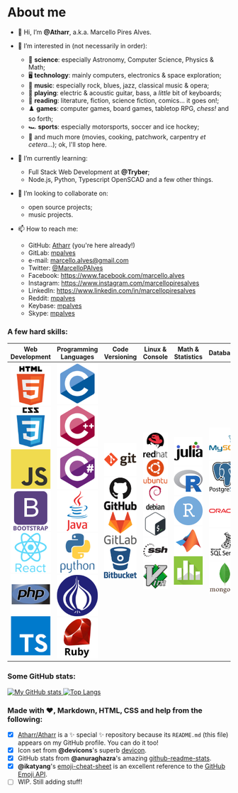 # About me

- :wave: Hi, I’m __@Atharr__, a.k.a. Marcello Pires Alves.

- :eyes: I’m interested in (not necessarily in order):
	- :telescope: **science**: especially Astronomy, Computer Science, Physics & Math;
	- :desktop_computer: **technology**: mainly computers, electronics & space exploration;
	- :musical_note: **music**: especially rock, blues, jazz, classical music & opera;
	- :guitar: **playing**: electric & acoustic guitar, bass, a _little_ bit of keyboards;
	- :book: **reading**: literature, fiction, science fiction, comics... it goes on!;
	- :chess_pawn: **games**: computer games, board games, tabletop RPG, _chess!_ and so forth;
	- :racing_car: **sports**: especially motorsports, soccer and ice hockey;
	- :movie_camera: and much more (movies, cooking, patchwork, carpentry _et cetera_...); ok, I'll stop here.

- :seedling: I’m currently learning:
	- Full Stack Web Development at __@Tryber__;
	- Node.js, Python, Typescript OpenSCAD and a few other things.

- :revolving_hearts: I’m looking to collaborate on:
	- open source projects;
	- music projects.

- :mailbox: How to reach me:
	- GitHub: [Atharr](https://github.com/Atharr) (you're here already!)
	- GitLab: [mpalves](https://gitlab.com/mpalves)
	- e-mail: [marcello.alves@gmail.com](mailto:marcello.alves@gmail.com)
	- Twitter: [@MarcelloPAlves](https://twitter.com/MarcelloPAlves)
	- Facebook: https://www.facebook.com/marcello.alves
	- Instagram: https://www.instagram.com/marcellopiresalves
	- LinkedIn: https://www.linkedin.com/in/marcellopiresalves
	- Reddit: [mpalves](https://reddit.com/user/mpalves)
	- Keybase: [mpalves](https://keybase.io/mpalves)
	- Skype: [mpalves](skype:mpalves?call)

### A few hard skills:

|Web<br>Development|Programming<br>Languages|Code<br>Versioning|Linux &<br>Console|Math &<br>Statistics|Databases|Do It<br>Yourself|
|:---:|:---:|:---:|:---:|:---:|:---:|:---:|
| ![HTML5][wd01] ![CSS3][wd02] ![Javascript][wd03] ![Bootstrap][wd04]  ![React][wd05] ![PHP][wd06] ![TypeScript][wd07] | ![C][pl01] ![C++][pl02] ![C#][pl03] ![Java][pl04] ![Python][pl05] ![Perl][pl06] ![Ruby][pl07] | ![Git][cv01] ![GitHub][cv02] ![GitLab][cv03] ![Bitbucket][cv04] | ![Red Hat][lc01] ![Ubuntu][lc02] ![Debian][lc03] ![Bash][lc04] ![SSH][lc05] ![Vim][lc06] | ![Julia][ms01] ![R Lang][ms02] ![R Studio][ms03] ![MatLab][ms04] ![Minitab][ms05] | ![MySQL][db01] ![PostgreSQL][db02] ![Oracle][db03] ![MS SQL][db04] ![MongoDB][db05] | ![Arduino][dy01] ![Raspberry Pi][dy02] |

[wd01]: https://raw.githubusercontent.com/devicons/devicon/master/icons/html5/html5-original-wordmark.svg	"HTML5"
[wd02]: https://raw.githubusercontent.com/devicons/devicon/master/icons/css3/css3-original-wordmark.svg		"CSS3"
[wd03]: https://raw.githubusercontent.com/devicons/devicon/master/icons/javascript/javascript-original.svg	"Javascript"
[wd04]: https://raw.githubusercontent.com/devicons/devicon/master/icons/bootstrap/bootstrap-plain-wordmark.svg	"Bootstrap"
[wd05]: https://raw.githubusercontent.com/devicons/devicon/master/icons/react/react-original-wordmark.svg	"React"
[wd06]: https://raw.githubusercontent.com/devicons/devicon/master/icons/php/php-original.svg			"PHP"
[wd07]: https://raw.githubusercontent.com/devicons/devicon/master/icons/typescript/typescript-original.svg	"TypeScript"
[pl01]: https://raw.githubusercontent.com/devicons/devicon/master/icons/c/c-original.svg			"C"
[pl02]: https://raw.githubusercontent.com/devicons/devicon/master/icons/cplusplus/cplusplus-original.svg	"C++"
[pl03]: https://raw.githubusercontent.com/devicons/devicon/master/icons/csharp/csharp-original.svg		"C#"
[pl04]: https://raw.githubusercontent.com/devicons/devicon/master/icons/java/java-original-wordmark.svg		"Java"
[pl05]: https://raw.githubusercontent.com/devicons/devicon/master/icons/python/python-original-wordmark.svg	"Python"
[pl06]: https://raw.githubusercontent.com/devicons/devicon/master/icons/perl/perl-original.svg			"Perl"
[pl07]: https://raw.githubusercontent.com/devicons/devicon/master/icons/ruby/ruby-original-wordmark.svg		"Ruby"
[cv01]: https://raw.githubusercontent.com/devicons/devicon/master/icons/git/git-original-wordmark.svg		"Git"
[cv02]: https://raw.githubusercontent.com/devicons/devicon/master/icons/github/github-original-wordmark.svg	"GitHub"
[cv03]: https://raw.githubusercontent.com/devicons/devicon/master/icons/gitlab/gitlab-original-wordmark.svg	"GitLab"
[cv04]: https://raw.githubusercontent.com/devicons/devicon/master/icons/bitbucket/bitbucket-original-wordmark.svg "Bitbucket"
[lc01]: https://raw.githubusercontent.com/devicons/devicon/master/icons/redhat/redhat-original-wordmark.svg	"Red Hat Linux"
[lc02]: https://raw.githubusercontent.com/devicons/devicon/master/icons/ubuntu/ubuntu-plain-wordmark.svg	"Ubuntu"
[lc03]: https://raw.githubusercontent.com/devicons/devicon/master/icons/debian/debian-original-wordmark.svg	"Debian"
[lc04]: https://raw.githubusercontent.com/devicons/devicon/master/icons/bash/bash-original.svg			"Bash"
[lc05]: https://raw.githubusercontent.com/devicons/devicon/master/icons/ssh/ssh-original-wordmark.svg		"OpenSSH"
[lc06]: https://raw.githubusercontent.com/devicons/devicon/master/icons/vim/vim-original.svg			"Vim"
[ms01]: https://raw.githubusercontent.com/devicons/devicon/master/icons/julia/julia-original-wordmark.svg	"Julia Language"
[ms02]: https://raw.githubusercontent.com/devicons/devicon/master/icons/r/r-original.svg			"R Language"
[ms03]: https://raw.githubusercontent.com/devicons/devicon/master/icons/rstudio/rstudio-original.svg		"R Studio"
[ms04]: https://raw.githubusercontent.com/devicons/devicon/master/icons/matlab/matlab-original.svg		"MatLab"
[ms05]: https://raw.githubusercontent.com/devicons/devicon/master/icons/minitab/minitab-original.svg		"Minitab"
[db01]: https://raw.githubusercontent.com/devicons/devicon/master/icons/mysql/mysql-original-wordmark.svg	"MySQL"
[db02]: https://raw.githubusercontent.com/devicons/devicon/master/icons/postgresql/postgresql-original-wordmark.svg	"PostgreSQL"
[db03]: https://raw.githubusercontent.com/devicons/devicon/master/icons/oracle/oracle-original.svg		"Oracle"
[db04]: https://raw.githubusercontent.com/devicons/devicon/master/icons/microsoftsqlserver/microsoftsqlserver-plain-wordmark.svg	"MS SQL Server"
[db05]: https://raw.githubusercontent.com/devicons/devicon/master/icons/mongodb/mongodb-original-wordmark.svg	"MongoDB"
[dy01]: https://raw.githubusercontent.com/devicons/devicon/master/icons/arduino/arduino-original-wordmark.svg	"Arduino"
[dy02]: https://raw.githubusercontent.com/devicons/devicon/master/icons/raspberrypi/raspberrypi-original.svg	"Raspberry Pi"

### Some GitHub stats:

[![My GitHub stats](https://github-readme-stats.vercel.app/api?username=Atharr&count_private=true&show_icons=true&theme=react&bg_color=90,000000,aaaaaa)
](https://github.com/Atharr)
[![Top Langs](https://github-readme-stats.vercel.app/api/top-langs/?username=Atharr&theme=react&bg_color=90,000000,aaaaaa)](https://github.com/Atharr)

<!-- - [x] @mentions, #refs, [links](), **formatting**, and <del>tags</del> supported -->
	
### Made with :heart:, Markdown, HTML, CSS and help from the following:
- [x] [Atharr/Atharr](https://github.com/Atharr/Atharr/) is a :sparkles: special :sparkles: repository because its `README.md` (this file) appears on my GitHub profile. You can do it too!
- [x] Icon set from __@devicons__'s superb [devicon](https://github.com/devicons/devicon).
- [x] GitHub stats from __@anuraghazra__'s amazing [github-readme-stats](https://github.com/anuraghazra/github-readme-stats).
- [x] __@ikatyang__'s [emoji-cheat-sheet](https://github.com/ikatyang/emoji-cheat-sheet) is an excellent reference to the [GitHub Emoji API](https://api.github.com/emojis).
- [ ] WIP. Still adding stuff!
